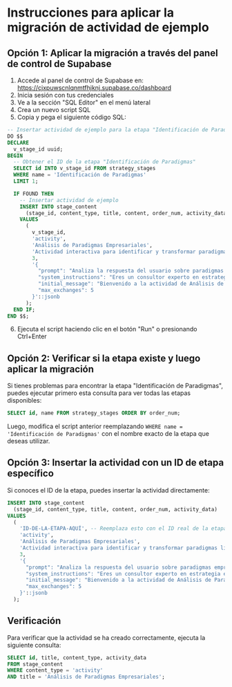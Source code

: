 # Instrucciones para aplicar la migración de actividad de ejemplo

## Opción 1: Aplicar la migración a través del panel de control de Supabase

1. Accede al panel de control de Supabase en: https://cjxpuwscnlqnmtfhjknj.supabase.co/dashboard
2. Inicia sesión con tus credenciales
3. Ve a la sección "SQL Editor" en el menú lateral
4. Crea un nuevo script SQL
5. Copia y pega el siguiente código SQL:

```sql
-- Insertar actividad de ejemplo para la etapa "Identificación de Paradigmas"
DO $$ 
DECLARE
  v_stage_id uuid;
BEGIN
  -- Obtener el ID de la etapa "Identificación de Paradigmas"
  SELECT id INTO v_stage_id FROM strategy_stages 
  WHERE name = 'Identificación de Paradigmas' 
  LIMIT 1;

  IF FOUND THEN
    -- Insertar actividad de ejemplo
    INSERT INTO stage_content 
      (stage_id, content_type, title, content, order_num, activity_data) 
    VALUES 
      (
        v_stage_id,
        'activity',
        'Análisis de Paradigmas Empresariales',
        'Actividad interactiva para identificar y transformar paradigmas limitantes',
        3,
        '{
          "prompt": "Analiza la respuesta del usuario sobre paradigmas empresariales. Considera el contexto de la empresa y su industria. Proporciona retroalimentación constructiva y preguntas que ayuden a profundizar en la identificación de paradigmas limitantes y su transformación en paradigmas amplificantes.",
          "system_instructions": "Eres un consultor experto en estrategia empresarial especializado en la identificación y transformación de paradigmas limitantes según la teoría de Chris Argyris. Tu objetivo es guiar al usuario a través de un proceso de reflexión profunda sobre los paradigmas que pueden estar limitando el potencial de su empresa.",
          "initial_message": "Bienvenido a la actividad de Análisis de Paradigmas Empresariales.\n\nEn esta actividad, trabajaremos juntos para identificar los paradigmas que pueden estar limitando el potencial de tu empresa y transformarlos en paradigmas amplificantes.\n\nPara comenzar, por favor responde a estas preguntas:\n\n1. ¿Cuáles son las creencias o suposiciones fundamentales que guían la toma de decisiones en tu empresa?\n2. ¿Hay alguna \"verdad incuestionable\" en tu industria que tu empresa acepta sin cuestionar?\n3. ¿Puedes identificar alguna situación reciente donde un paradigma limitante haya impedido aprovechar una oportunidad?",
          "max_exchanges": 5
        }'::jsonb
      );
  END IF;
END $$;
```

6. Ejecuta el script haciendo clic en el botón "Run" o presionando Ctrl+Enter

## Opción 2: Verificar si la etapa existe y luego aplicar la migración

Si tienes problemas para encontrar la etapa "Identificación de Paradigmas", puedes ejecutar primero esta consulta para ver todas las etapas disponibles:

```sql
SELECT id, name FROM strategy_stages ORDER BY order_num;
```

Luego, modifica el script anterior reemplazando `WHERE name = 'Identificación de Paradigmas'` con el nombre exacto de la etapa que deseas utilizar.

## Opción 3: Insertar la actividad con un ID de etapa específico

Si conoces el ID de la etapa, puedes insertar la actividad directamente:

```sql
INSERT INTO stage_content 
  (stage_id, content_type, title, content, order_num, activity_data) 
VALUES 
  (
    'ID-DE-LA-ETAPA-AQUÍ', -- Reemplaza esto con el ID real de la etapa
    'activity',
    'Análisis de Paradigmas Empresariales',
    'Actividad interactiva para identificar y transformar paradigmas limitantes',
    3,
    '{
      "prompt": "Analiza la respuesta del usuario sobre paradigmas empresariales. Considera el contexto de la empresa y su industria. Proporciona retroalimentación constructiva y preguntas que ayuden a profundizar en la identificación de paradigmas limitantes y su transformación en paradigmas amplificantes.",
      "system_instructions": "Eres un consultor experto en estrategia empresarial especializado en la identificación y transformación de paradigmas limitantes según la teoría de Chris Argyris. Tu objetivo es guiar al usuario a través de un proceso de reflexión profunda sobre los paradigmas que pueden estar limitando el potencial de su empresa.",
      "initial_message": "Bienvenido a la actividad de Análisis de Paradigmas Empresariales.\n\nEn esta actividad, trabajaremos juntos para identificar los paradigmas que pueden estar limitando el potencial de tu empresa y transformarlos en paradigmas amplificantes.\n\nPara comenzar, por favor responde a estas preguntas:\n\n1. ¿Cuáles son las creencias o suposiciones fundamentales que guían la toma de decisiones en tu empresa?\n2. ¿Hay alguna \"verdad incuestionable\" en tu industria que tu empresa acepta sin cuestionar?\n3. ¿Puedes identificar alguna situación reciente donde un paradigma limitante haya impedido aprovechar una oportunidad?",
      "max_exchanges": 5
    }'::jsonb
  );
```

## Verificación

Para verificar que la actividad se ha creado correctamente, ejecuta la siguiente consulta:

```sql
SELECT id, title, content_type, activity_data 
FROM stage_content 
WHERE content_type = 'activity' 
AND title = 'Análisis de Paradigmas Empresariales';
```

